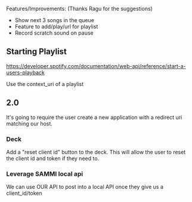 Features/Improvements:
(Thanks Ragu for the suggestions)
* Show next 3 songs in the queue
* Feature to add/play/url for playlist
* Record scratch sound on pause

## Starting Playlist

https://developer.spotify.com/documentation/web-api/reference/start-a-users-playback

Use the context_uri of a playlist


## 2.0

It's going to require the user create a new application with a redirect uri matching our host.


### Deck

Add a "reset client id" button to the deck. This will allow the user to reset the client id and token if they need to.

### Leverage SAMMI local api

We can use OUR API to post into a local API once they give us a client_id/token
